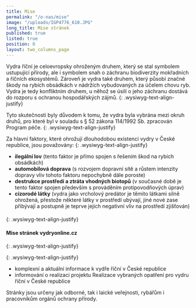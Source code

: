 ```yaml
---
title: Mise
permalink: "/o-nas/mise"
image: "/uploads/IGP4776_610.JPG"
long_title: Mise stránek
published: true
listed: true
position: 0
layout: two_columns_page
---
```

Vydra říční je celoevropsky ohroženým druhem, který se stal symbolem
ustupující přírody, ale i symbolem snah o záchranu biodiverzity
mokřadních a říčních ekosystémů. Zároveň je vydra také druhem, který
působí značné škody na rybích obsádkách v nádržích vybudovaných za
účelem chovu ryb. Vydra je tedy konfliktním druhem, u něhož se úsilí o
jeho záchranu dostává do rozporu s ochranou hospodářských zájmů.
{: .wysiwyg-text-align-justify}

Tyto skutečnosti byly důvodem k tomu, že vydra byla vybrána mezi okruh
druhů, pro které byl v souladu s § 52 zákona 114/1992 Sb. zpracován
Program péče.
{: .wysiwyg-text-align-justify}



Za hlavní faktory, které ohrožují dlouhodobou existenci vydry v České
republice, jsou považovány:
{: .wysiwyg-text-align-justify}

* **ilegální lov** (tento faktor je přímo spojen s řešením škod na
  rybích obsádkách)
* **automobilová doprava** (s rozvojem dopravní sítě a růstem intenzity
  dopravy vliv tohoto faktoru nepochybně dále poroste)
* **destrukce prostředí a ztráta vhodných biotopů** (v současné době je
  tento faktor spojen především s prováděním protipovodňových úprav)
* **cizorodé látky** (vydra jako vrcholový predátor je těmito látkami
  silně ohrožená, přestože některé látky v prostředí ubývají, jiné nové
  zase přibývají a postupně je teprve jejich negativní vliv na prostředí
  zjišťován)

####   

{: .wysiwyg-text-align-justify}

#### Mise stránek vydryonline.cz 
{: .wysiwyg-text-align-justify}


{: .wysiwyg-text-align-justify}



* komplexní a aktuální informace k vydře říční v České republice
* informování o realizaci projektu Realizace vybraných opatření pro
  vydru říční v České republice





Stránky jsou určeny jak odborné, tak i laické veřejnosti, rybářům i
pracovníkům orgánů ochrany přírody.
